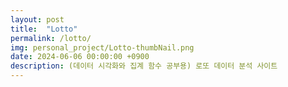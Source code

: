 ```yaml
---
layout: post
title:  "Lotto"
permalink: /lotto/
img: personal_project/Lotto-thumbNail.png
date: 2024-06-06 00:00:00 +0900
description: (데이터 시각화와 집계 함수 공부용) 로또 데이터 분석 사이트
---
```


